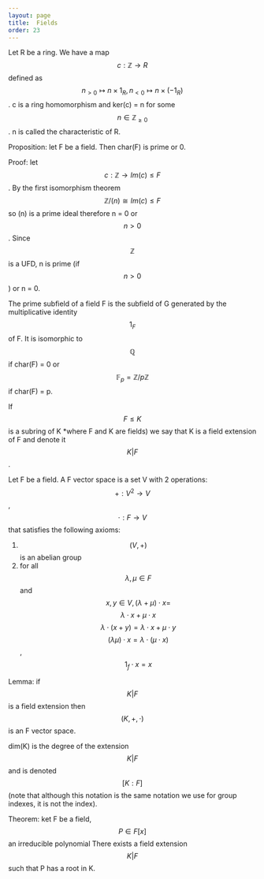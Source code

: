 ```yaml
---
layout: page
title:  Fields
order: 23
---
```


Let R be a ring. We have a map $$c : \mathbb{Z} \rightarrow R$$ defined as $$n_{> 0 } \mapsto n\times 1_R, n_{< 0} \mapsto n \times (-1_R)$$. c is a ring homomorphism and ker(c) = n for some $$n \in \mathbb{Z}_{\geq 0}$$. n is called the characteristic of R.

Proposition: let F be a field. Then char(F) is prime or 0.

Proof: let $$c : \mathbb{Z} \rightarrow Im(c) \leq F$$. By the first isomorphism theorem $$\mathbb{Z}/(n) \cong Im(c) \leq F$$ so (n) is a prime ideal therefore n = 0 or $$n >0$$. Since $$\mathbb{Z}$$ is a UFD, n is prime (if $$n > 0$$) or n = 0.

The prime subfield of a field F is the subfield of G generated by the multiplicative identity $$1_F$$ of F. It is isomorphic to $$\mathbb{Q}$$ if char(F) = 0 or $$\mathbb{F}_p = \mathbb{Z}/p\mathbb{Z}$$ if char(F) = p.

If $$F \leq K$$ is a subring of K *where F and K are fields) we say that K is a field extension of F and denote it $$K \vert F$$.

Let F be a field. A F vector space is a set V with 2 operations: $$+ : V^2 \rightarrow V$$, $$\cdot : F \rightarrow V$$ that satisfies the following axioms:
1) $$(V, +)$$ is an abelian group
2) for all $$\lambda, \mu \in F$$ and $$x, y \in V, (\lambda + \mu) \cdot x =$$ $$\lambda \cdot x + \mu \cdot x$$ $$\lambda \cdot (x+y) = \lambda \cdot x + \mu \cdot y$$ $$(\lambda \mu) \cdot x = \lambda \cdot (\mu \cdot x)$$, $$1_f \cdot x = x$$

Lemma: if $$K \vert F$$ is a field extension then $$(K, +, \cdot)$$ is an F vector space.

dim(K) is the degree of the extension $$K \vert F$$ and is denoted $$[K :F]$$ (note that although this notation is the same notation we use for group indexes, it is not the index).

Theorem: ket F be a field, $$P \in F[x]$$ an irreducible polynomial There exists a field extension $$K \vert F$$ such that P has a root in K.

